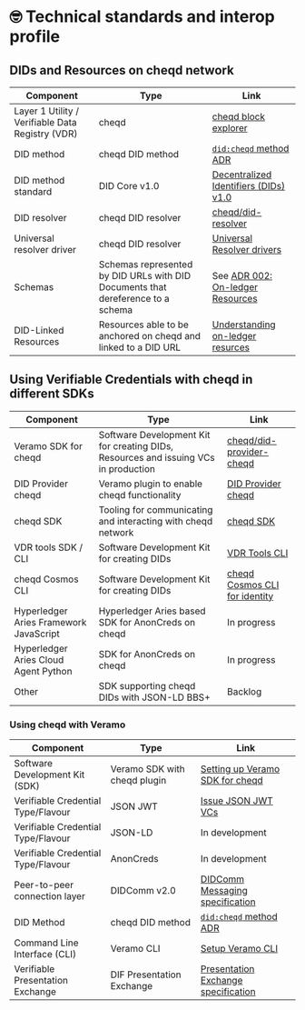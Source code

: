 # 🤓 Technical standards and interop profile

## DIDs and Resources on cheqd network

| Component                                        | Type                                                                            | Link                                                                                                                 |
| ------------------------------------------------ | ------------------------------------------------------------------------------- | -------------------------------------------------------------------------------------------------------------------- |
| Layer 1 Utility / Verifiable Data Registry (VDR) | cheqd                                                                           | [cheqd block explorer](https://explorer.cheqd.io/)                                                                   |
| DID method                                       | cheqd DID method                                                                | [`did:cheqd` method ADR](https://docs.cheqd.io/identity/architecture/adr-list/adr-001-cheqd-did-method)                  |
| DID method standard                              | DID Core v1.0                                                                   | [Decentralized Identifiers (DIDs) v1.0](https://www.w3.org/TR/did-core/)                                             |
| DID resolver                                     | cheqd DID resolver                                                              | [cheqd/did-resolver](https://github.com/cheqd/did-resolver)                                              |
| Universal resolver driver                        | cheqd DID resolver                                                              | [Universal Resolver drivers](https://github.com/decentralized-identity/universal-resolver)                           |
| Schemas                                          | Schemas represented by DID URLs with DID Documents that dereference to a schema | See [ADR 002: On-ledger Resources](https://docs.cheqd.io/identity/architecture/adr-list/adr-002-did-linked-resources) |
| DID-Linked Resources                             | Resources able to be anchored on cheqd and linked to a DID URL                  | [Understanding on-ledger resurces](https://docs.cheqd.io/identity/guides/did-linked-resources)                                 |

## Using Verifiable Credentials with cheqd in different SDKs

| Component                              | Type                                                                                | Link                                                                                                                             |
| -------------------------------------- | ----------------------------------------------------------------------------------- | -------------------------------------------------------------------------------------------------------------------------------- |
| Veramo SDK for cheqd                   | Software Development Kit for creating DIDs, Resources and issuing VCs in production | [cheqd/did-provider-cheqd](https://github.com/cheqd/did-provider-cheqd)                                                          |
| DID Provider cheqd                     | Veramo plugin to enable cheqd functionality                                         | [DID Provider cheqd](https://github.com/cheqd/did-provider-cheqd)                                                                |
| cheqd SDK                              | Tooling for communicating and interacting with cheqd network                        | [cheqd SDK](https://github.com/cheqd/sdk)                                                                                        |
| VDR tools SDK / CLI                    | Software Development Kit for creating DIDs                                          | [VDR Tools CLI](https://docs.cheqd.io/identity/advanced-features-and-alternatives/vdr-tools)                          |
| cheqd Cosmos CLI                       | Software Development Kit for creating DIDs                                          | [cheqd Cosmos CLI for identity](https://docs.cheqd.io/identity/advanced-features-and-alternatives/cheqd-node-cli) |
| Hyperledger Aries Framework JavaScript | Hyperledger Aries based SDK for AnonCreds on cheqd                                  | In progress                                                                                                                      |
| Hyperledger Aries Cloud Agent Python   | SDK for AnonCreds on cheqd                                                          | In progress                                                                                                                      |
| Other                                  | SDK supporting cheqd DIDs with JSON-LD BBS+                                         | Backlog                                                                                                                          |

### Using cheqd with Veramo

| Component                          | Type                         | Link                                                                                                                                    |
| ---------------------------------- | ---------------------------- | --------------------------------------------------------------------------------------------------------------------------------------- |
| Software Development Kit (SDK)     | Veramo SDK with cheqd plugin | [Setting up Veramo SDK for cheqd](https://docs.cheqd.io/identity/guides/sdk/veramo-sdk-for-cheqd)            |
| Verifiable Credential Type/Flavour | JSON JWT                     | [Issue JSON JWT VCs](https://docs.cheqd.io/identity/tutorials/credentials-and-presentations/verify-jwt-credential) |
| Verifiable Credential Type/Flavour | JSON-LD                      | In development                                                                                                                          |
| Verifiable Credential Type/Flavour | AnonCreds                    | In development                                                                                                                          |
| Peer-to-peer connection layer      | DIDComm v2.0                 | [DIDComm Messaging specification](https://identity.foundation/didcomm-messaging/spec/)                                                  |
| DID Method                         | cheqd DID method             | [`did:cheqd` method ADR](https://docs.cheqd.io/identity/architecture/adr-list/adr-001-cheqd-did-method)                                     |
| Command Line Interface (CLI)       | Veramo CLI                   | [Setup Veramo CLI](https://docs.cheqd.io/identity/guides/sdk/veramo-sdk-for-cheqd/setup)                 |
| Verifiable Presentation Exchange   | DIF Presentation Exchange    | [Presentation Exchange specification](https://identity.foundation/presentation-exchange/)                                               |
